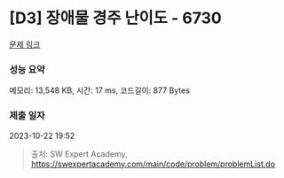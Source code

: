 # [D3] 장애물 경주 난이도 - 6730 

[문제 링크](https://swexpertacademy.com/main/code/problem/problemDetail.do?contestProbId=AWefy5x65PoDFAUh) 

### 성능 요약

메모리: 13,548 KB, 시간: 17 ms, 코드길이: 877 Bytes

### 제출 일자

2023-10-22 19:52



> 출처: SW Expert Academy, https://swexpertacademy.com/main/code/problem/problemList.do